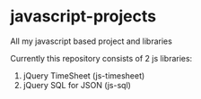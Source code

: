 javascript-projects
===================

All my javascript based project and libraries

Currently this repository consists of 2 js libraries:

1. jQuery TimeSheet (js-timesheet)
2. jQuery SQL for JSON (js-sql)
